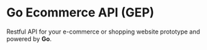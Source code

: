# Go Ecommerce API (GEP)

Restful API for your e-commerce or shopping website prototype and powered by **Go**.
